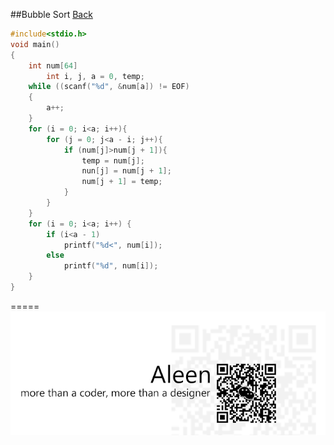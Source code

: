 ##Bubble Sort [Back](./../Sort.md)
```c
#include<stdio.h>
void main()
{
	int num[64]
		int i, j, a = 0, temp;
	while ((scanf("%d", &num[a]) != EOF)
	{
		a++;
	}
	for (i = 0; i<a; i++){
		for (j = 0; j<a - i; j++){
			if (num[j]>num[j + 1]){
				temp = num[j];
				nun[j] = num[j + 1];
				num[j + 1] = temp;
			}
		}
	}
	for (i = 0; i<a; i++) {
		if (i<a - 1)
			printf("%d<", num[i]);
		else
			printf("%d", num[i]);
	}
}
```

=====
<a href="http://aleen42.github.io/" target="_blank" ><img src="./../../../pic/tail.gif"></a>
